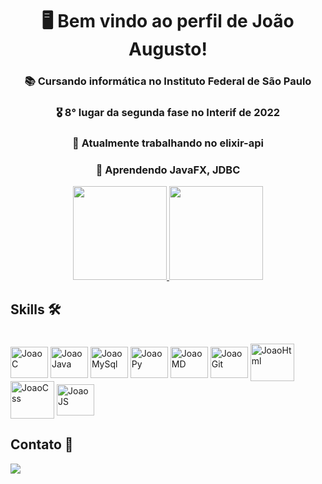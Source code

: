 <h1 align="center">🖥 Bem vindo ao perfil de João Augusto!</h1>
<h3 align="center">📚 Cursando informática no Instituto Federal de São Paulo</h3> 
<h3 align="center">🎖 8° lugar da segunda fase no Interif de 2022</h3>
<h3 align="center">🔭 Atualmente trabalhando no elixir-api</h3>
<h3 align="center">🌱 Aprendendo JavaFX, JDBC</h3> 

<div align="center">
  <a href="https://github.com/JoaoAHaupt">
    <img height="150em" src="https://github-readme-stats.vercel.app/api/top-langs/?username=JoaoAHaupt&layout=compact&langs_count=7&theme=dracula"/>
  </a>
  <img height="150em" src="https://github-readme-stats.vercel.app/api?username=JoaoAHaupt&show_icons=true&theme=dracula&include_all_commits=true&count_private=true"/>
</div>

## Skills 🛠
<div style="display: inline_block"><br>
  <img align="center" alt="JoaoC" height="50" width="60" <img src="https://cdn.jsdelivr.net/gh/devicons/devicon/icons/c/c-original.svg" />
  <img align="center" alt="JoaoJava" height="50" width="60" <img src="https://cdn.jsdelivr.net/gh/devicons/devicon/icons/java/java-original.svg" />
  <img align="center" alt="JoaoMySql" height="50" width="60" <img src="https://cdn.jsdelivr.net/gh/devicons/devicon/icons/mysql/mysql-original-wordmark.svg" />
  <img align="center" alt="JoaoPy" height="50" width="60"<img src="https://cdn.jsdelivr.net/gh/devicons/devicon/icons/python/python-original.svg" />
  <img align="center" alt="JoaoMD" height="50" width="60" src="https://cdn.jsdelivr.net/gh/devicons/devicon/icons/markdown/markdown-original.svg" />
  <img align="center" alt="JoaoGit" height="50" width="60" <img src="https://cdn.jsdelivr.net/gh/devicons/devicon/icons/git/git-original.svg" />
  <img align="center" alt="JoaoHtml" height="60" width="70" <img src="https://cdn.jsdelivr.net/gh/devicons/devicon/icons/html5/html5-original-wordmark.svg" />
  <img align="center" alt="JoaoCss" height="60" width="70" <img src="https://cdn.jsdelivr.net/gh/devicons/devicon/icons/css3/css3-original-wordmark.svg" />
  <img align="center" alt="JoaoJS" height="50" width="60" <img src="https://cdn.jsdelivr.net/gh/devicons/devicon/icons/javascript/javascript-original.svg" />




## Contato 📱
  <a href = "mailto:joao.haupt.profissional@gmail.com"><img src="https://img.shields.io/badge/-Gmail-%23333?style=for-the-badge&logo=gmail" target="_blank"></a>




